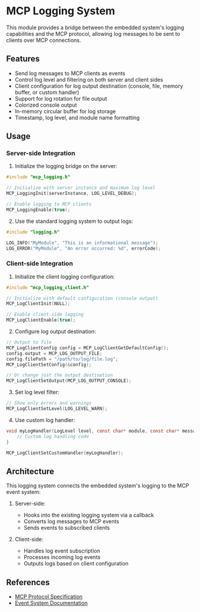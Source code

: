 # MCP Logging System

This module provides a bridge between the embedded system's logging capabilities and the MCP protocol, allowing log messages to be sent to clients over MCP connections.

## Features

- Send log messages to MCP clients as events
- Control log level and filtering on both server and client sides
- Client configuration for log output destination (console, file, memory buffer, or custom handler)
- Support for log rotation for file output
- Colorized console output
- In-memory circular buffer for log storage
- Timestamp, log level, and module name formatting

## Usage

### Server-side Integration

1. Initialize the logging bridge on the server:

```c
#include "mcp_logging.h"

// Initialize with server instance and maximum log level
MCP_LoggingInit(serverInstance, LOG_LEVEL_DEBUG);

// Enable logging to MCP clients
MCP_LoggingEnable(true);
```

2. Use the standard logging system to output logs:

```c
#include "logging.h"

LOG_INFO("MyModule", "This is an informational message");
LOG_ERROR("MyModule", "An error occurred: %d", errorCode);
```

### Client-side Integration

1. Initialize the client logging configuration:

```c
#include "mcp_logging_client.h"

// Initialize with default configuration (console output)
MCP_LogClientInit(NULL);

// Enable client-side logging
MCP_LogClientEnable(true);
```

2. Configure log output destination:

```c
// Output to file
MCP_LogClientConfig config = MCP_LogClientGetDefaultConfig();
config.output = MCP_LOG_OUTPUT_FILE;
config.filePath = "/path/to/log/file.log";
MCP_LogClientSetConfig(&config);

// Or change just the output destination
MCP_LogClientSetOutput(MCP_LOG_OUTPUT_CONSOLE);
```

3. Set log level filter:

```c
// Show only errors and warnings
MCP_LogClientSetLevel(LOG_LEVEL_WARN);
```

4. Use custom log handler:

```c
void myLogHandler(LogLevel level, const char* module, const char* message, uint32_t timestamp) {
    // Custom log handling code
}

MCP_LogClientSetCustomHandler(myLogHandler);
```

## Architecture

This logging system connects the embedded system's logging to the MCP event system:

1. Server-side:
   - Hooks into the existing logging system via a callback
   - Converts log messages to MCP events
   - Sends events to subscribed clients

2. Client-side:
   - Handles log event subscription
   - Processes incoming log events
   - Outputs logs based on client configuration

## References

- [MCP Protocol Specification](https://github.com/anthropics/mcp)
- [Event System Documentation](https://docs.mcp-protocol.org/events)